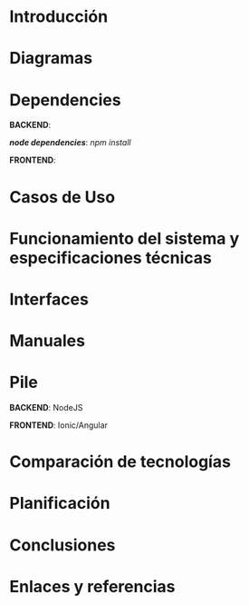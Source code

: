 # Introducción

# Diagramas

# Dependencies

**BACKEND**:

***node dependencies***: *npm install*

**FRONTEND**:

# Casos de Uso

# Funcionamiento del sistema y especificaciones técnicas

# Interfaces

# Manuales

# Pile

**BACKEND**: NodeJS

**FRONTEND**: Ionic/Angular

# Comparación de tecnologías

# Planificación

# Conclusiones

# Enlaces y referencias
